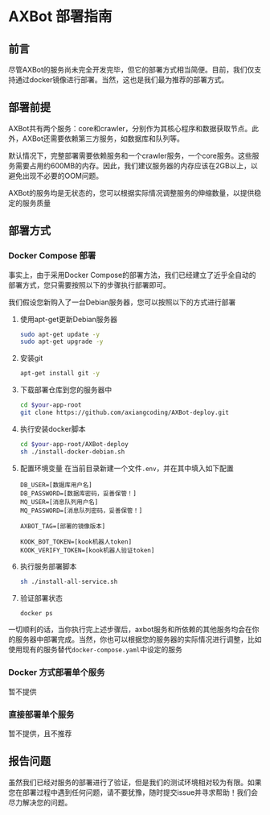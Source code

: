 # AXBot 部署指南

## 前言

尽管AXBot的服务尚未完全开发完毕，但它的部署方式相当简便。目前，我们仅支持通过docker镜像进行部署。当然，这也是我们最为推荐的部署方式。

## 部署前提

AXBot共有两个服务：core和crawler，分别作为其核心程序和数据获取节点。此外，AXBot还需要依赖第三方服务，如数据库和队列等。

默认情况下，完整部署需要依赖服务和一个crawler服务，一个core服务。这些服务需要占用约600MB的内存。因此，我们建议服务器的内存应该在2GB以上，以避免出现不必要的OOM问题。

AXBot的服务均是无状态的，您可以根据实际情况调整服务的伸缩数量，以提供稳定的服务质量

## 部署方式

### Docker Compose 部署

事实上，由于采用Docker Compose的部署方法，我们已经建立了近乎全自动的部署方式，您只需要按照以下的步骤执行部署即可。

我们假设您新购入了一台Debian服务器，您可以按照以下的方式进行部署

1. 使用apt-get更新Debian服务器
   ```bash
   sudo apt-get update -y
   sudo apt-get upgrade -y
   ```

2. 安装git
   ```bash
   apt-get install git -y
   ```

3. 下载部署仓库到您的服务器中
   ```bash
   cd $your-app-root
   git clone https://github.com/axiangcoding/AXBot-deploy.git
   ```

4. 执行安装docker脚本
   ```bash
   cd $your-app-root/AXBot-deploy
   sh ./install-docker-debian.sh
   ```

5. 配置环境变量
   在当前目录新建一个文件`.env`，并在其中填入如下配置

   ```
   DB_USER=[数据库用户名]
   DB_PASSWORD=[数据库密码，妥善保管！]
   MQ_USER=[消息队列用户名]
   MQ_PASSWORD=[消息队列密码，妥善保管！]
   
   AXBOT_TAG=[部署的镜像版本]
   
   KOOK_BOT_TOKEN=[kook机器人token]
   KOOK_VERIFY_TOKEN=[kook机器人验证token]
   ```

6. 执行服务部署脚本

   ```bash
   sh ./install-all-service.sh
   ```

7. 验证部署状态
   ```bash
   docker ps
   ```

一切顺利的话，当你执行完上述步骤后，axbot服务和所依赖的其他服务均会在你的服务器中部署完成。当然，你也可以根据您的服务器的实际情况进行调整，比如使用现有的服务替代`docker-compose.yaml`中设定的服务

### Docker 方式部署单个服务

暂不提供

### 直接部署单个服务

暂不提供，且不推荐

## 报告问题

虽然我们已经对服务的部署进行了验证，但是我们的测试环境相对较为有限。如果您在部署过程中遇到任何问题，请不要犹豫，随时提交issue并寻求帮助！我们会尽力解决您的问题。